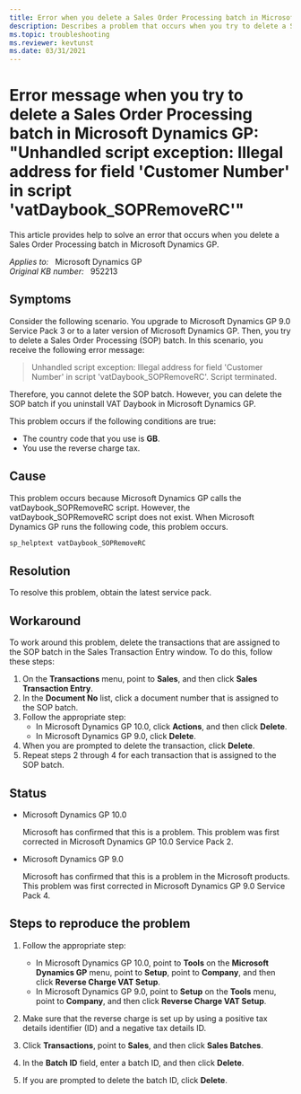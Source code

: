 ```yaml
---
title: Error when you delete a Sales Order Processing batch in Microsoft Dynamics GP
description: Describes a problem that occurs when you try to delete a Sales Order Processing batch after you upgrade to Microsoft Dynamics GP 9.0 SP3 or to a later version of Microsoft Dynamics GP. A workaround is provided.
ms.topic: troubleshooting
ms.reviewer: kevtunst
ms.date: 03/31/2021
---
```

# Error message when you try to delete a Sales Order Processing batch in Microsoft Dynamics GP: "Unhandled script exception: Illegal address for field 'Customer Number' in script 'vatDaybook_SOPRemoveRC'"

This article provides help to solve an error that occurs when you delete a Sales Order Processing batch in Microsoft Dynamics GP.

_Applies to:_ &nbsp; Microsoft Dynamics GP  
_Original KB number:_ &nbsp; 952213

## Symptoms

Consider the following scenario. You upgrade to Microsoft Dynamics GP 9.0 Service Pack 3 or to a later version of Microsoft Dynamics GP. Then, you try to delete a Sales Order Processing (SOP) batch. In this scenario, you receive the following error message:

> Unhandled script exception: Illegal address for field 'Customer Number' in script 'vatDaybook_SOPRemoveRC'. Script terminated.

Therefore, you cannot delete the SOP batch. However, you can delete the SOP batch if you uninstall VAT Daybook in Microsoft Dynamics GP.

This problem occurs if the following conditions are true:

- The country code that you use is **GB**.
- You use the reverse charge tax.

## Cause

This problem occurs because Microsoft Dynamics GP calls the vatDaybook_SOPRemoveRC script. However, the vatDaybook_SOPRemoveRC script does not exist. When Microsoft Dynamics GP runs the following code, this problem occurs.

```sql
sp_helptext vatDaybook_SOPRemoveRC
```

## Resolution

To resolve this problem, obtain the latest service pack.

## Workaround

To work around this problem, delete the transactions that are assigned to the SOP batch in the Sales Transaction Entry window. To do this, follow these steps:

1. On the **Transactions** menu, point to **Sales**, and then click **Sales Transaction Entry**.
2. In the **Document No** list, click a document number that is assigned to the SOP batch.
3. Follow the appropriate step:
   - In Microsoft Dynamics GP 10.0, click **Actions**, and then click **Delete**.
   - In Microsoft Dynamics GP 9.0, click **Delete**.
4. When you are prompted to delete the transaction, click **Delete**.
5. Repeat steps 2 through 4 for each transaction that is assigned to the SOP batch.

## Status

- Microsoft Dynamics GP 10.0

    Microsoft has confirmed that this is a problem. This problem was first corrected in Microsoft Dynamics GP 10.0 Service Pack 2.

- Microsoft Dynamics GP 9.0

    Microsoft has confirmed that this is a problem in the Microsoft products. This problem was first corrected in Microsoft Dynamics GP 9.0 Service Pack 4.

## Steps to reproduce the problem

1. Follow the appropriate step:

   - In Microsoft Dynamics GP 10.0, point to **Tools** on the **Microsoft Dynamics GP** menu, point to **Setup**, point to **Company**, and then click **Reverse Charge VAT Setup**.
   - In Microsoft Dynamics GP 9.0, point to **Setup** on the **Tools** menu, point to **Company**, and then click **Reverse Charge VAT Setup**.

2. Make sure that the reverse charge is set up by using a positive tax details identifier (ID) and a negative tax details ID.

3. Click **Transactions**, point to **Sales**, and then click **Sales Batches**.

4. In the **Batch ID** field, enter a batch ID, and then click **Delete**.

5. If you are prompted to delete the batch ID, click **Delete**.
